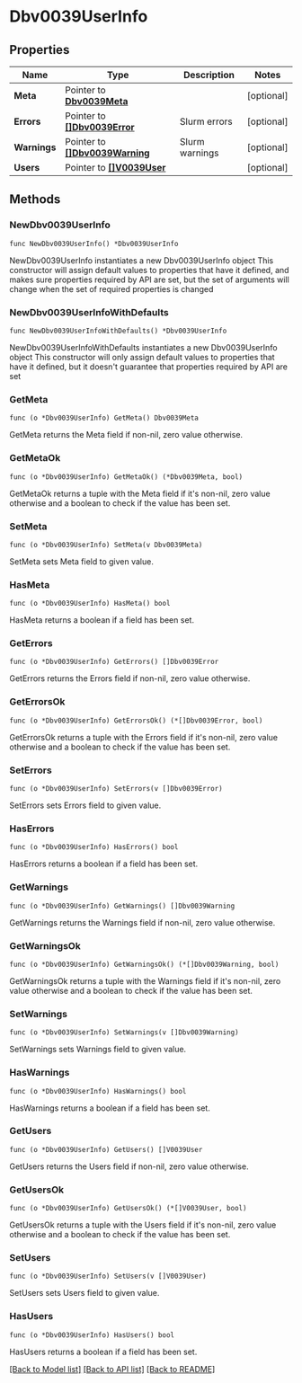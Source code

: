 # Dbv0039UserInfo

## Properties

Name | Type | Description | Notes
------------ | ------------- | ------------- | -------------
**Meta** | Pointer to [**Dbv0039Meta**](Dbv0039Meta.md) |  | [optional] 
**Errors** | Pointer to [**[]Dbv0039Error**](Dbv0039Error.md) | Slurm errors | [optional] 
**Warnings** | Pointer to [**[]Dbv0039Warning**](Dbv0039Warning.md) | Slurm warnings | [optional] 
**Users** | Pointer to [**[]V0039User**](V0039User.md) |  | [optional] 

## Methods

### NewDbv0039UserInfo

`func NewDbv0039UserInfo() *Dbv0039UserInfo`

NewDbv0039UserInfo instantiates a new Dbv0039UserInfo object
This constructor will assign default values to properties that have it defined,
and makes sure properties required by API are set, but the set of arguments
will change when the set of required properties is changed

### NewDbv0039UserInfoWithDefaults

`func NewDbv0039UserInfoWithDefaults() *Dbv0039UserInfo`

NewDbv0039UserInfoWithDefaults instantiates a new Dbv0039UserInfo object
This constructor will only assign default values to properties that have it defined,
but it doesn't guarantee that properties required by API are set

### GetMeta

`func (o *Dbv0039UserInfo) GetMeta() Dbv0039Meta`

GetMeta returns the Meta field if non-nil, zero value otherwise.

### GetMetaOk

`func (o *Dbv0039UserInfo) GetMetaOk() (*Dbv0039Meta, bool)`

GetMetaOk returns a tuple with the Meta field if it's non-nil, zero value otherwise
and a boolean to check if the value has been set.

### SetMeta

`func (o *Dbv0039UserInfo) SetMeta(v Dbv0039Meta)`

SetMeta sets Meta field to given value.

### HasMeta

`func (o *Dbv0039UserInfo) HasMeta() bool`

HasMeta returns a boolean if a field has been set.

### GetErrors

`func (o *Dbv0039UserInfo) GetErrors() []Dbv0039Error`

GetErrors returns the Errors field if non-nil, zero value otherwise.

### GetErrorsOk

`func (o *Dbv0039UserInfo) GetErrorsOk() (*[]Dbv0039Error, bool)`

GetErrorsOk returns a tuple with the Errors field if it's non-nil, zero value otherwise
and a boolean to check if the value has been set.

### SetErrors

`func (o *Dbv0039UserInfo) SetErrors(v []Dbv0039Error)`

SetErrors sets Errors field to given value.

### HasErrors

`func (o *Dbv0039UserInfo) HasErrors() bool`

HasErrors returns a boolean if a field has been set.

### GetWarnings

`func (o *Dbv0039UserInfo) GetWarnings() []Dbv0039Warning`

GetWarnings returns the Warnings field if non-nil, zero value otherwise.

### GetWarningsOk

`func (o *Dbv0039UserInfo) GetWarningsOk() (*[]Dbv0039Warning, bool)`

GetWarningsOk returns a tuple with the Warnings field if it's non-nil, zero value otherwise
and a boolean to check if the value has been set.

### SetWarnings

`func (o *Dbv0039UserInfo) SetWarnings(v []Dbv0039Warning)`

SetWarnings sets Warnings field to given value.

### HasWarnings

`func (o *Dbv0039UserInfo) HasWarnings() bool`

HasWarnings returns a boolean if a field has been set.

### GetUsers

`func (o *Dbv0039UserInfo) GetUsers() []V0039User`

GetUsers returns the Users field if non-nil, zero value otherwise.

### GetUsersOk

`func (o *Dbv0039UserInfo) GetUsersOk() (*[]V0039User, bool)`

GetUsersOk returns a tuple with the Users field if it's non-nil, zero value otherwise
and a boolean to check if the value has been set.

### SetUsers

`func (o *Dbv0039UserInfo) SetUsers(v []V0039User)`

SetUsers sets Users field to given value.

### HasUsers

`func (o *Dbv0039UserInfo) HasUsers() bool`

HasUsers returns a boolean if a field has been set.


[[Back to Model list]](../README.md#documentation-for-models) [[Back to API list]](../README.md#documentation-for-api-endpoints) [[Back to README]](../README.md)


